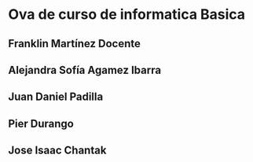# Ova de curso de informatica Basica
## Franklin Martínez Docente
## Alejandra Sofía Agamez Ibarra
## Juan Daniel Padilla
## Pier Durango 
## Jose Isaac Chantak
